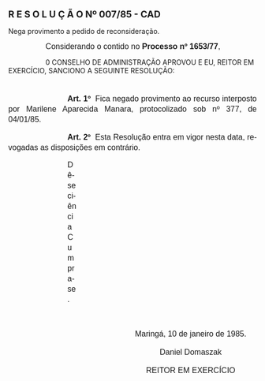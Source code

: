 <body lang=PT-BR style='tab-interval:35.4pt'>

<div class=Section1>

<p class=MsoTitle><b><span style='font-size:14.0pt;mso-bidi-font-size:10.0pt'>R
E S O L U Ç Ã O Nº 007/85 - CAD<o:p></o:p></span></b></p>

<p class=MsoBodyTextIndent2>Nega provimento a pedido de reconsideração.</p>

<p class=MsoNormal style='text-indent:2.0cm'><span style='font-size:12.0pt;
mso-bidi-font-size:10.0pt;font-family:Arial'>Considerando o contido no <b>Processo
nº 1653/77</b>,<o:p></o:p></span></p>

<p class=MsoBodyTextIndent style='text-indent:2.0cm'>0 CONSELHO DE
ADMINISTRAÇÃO APROVOU E EU, REITOR EM EXERCÍCIO, SANCIONO A SEGUINTE RESOLUÇÃO:</p>

<p class=MsoNormal style='margin-top:28.8pt;text-align:justify;text-indent:
90.0pt;line-height:150%'><b><span style='font-size:12.0pt;mso-bidi-font-size:
10.0pt;font-family:Arial'>Art. 1º</span></b><span style='font-size:12.0pt;
mso-bidi-font-size:10.0pt;font-family:Arial'><span style="mso-spacerun: yes"> 
</span>Fica negado provimento ao recurso interposto por Marilene Aparecida
Manara, protocolizado sob nº 377, de 04/01/85.<o:p></o:p></span></p>

<p class=MsoNormal style='margin-top:10.8pt;text-align:justify;text-indent:
90.0pt;line-height:150%'><b><span style='font-size:12.0pt;mso-bidi-font-size:
10.0pt;font-family:Arial'>Art. 2º </span></b><span style='font-size:12.0pt;
mso-bidi-font-size:10.0pt;font-family:Arial'><span style="mso-spacerun:
yes"> </span>Esta Resolução entra em vigor nesta data, revogadas as disposições
em contrário.<o:p></o:p></span></p>

<p class=MsoNormal style='margin-top:10.8pt;margin-right:273.6pt;margin-bottom:
37.8pt;margin-left:90.0pt;line-height:150%'><span style='font-size:12.0pt;
mso-bidi-font-size:10.0pt;font-family:Arial'>Dê-se ciência Cumpra-se.<o:p></o:p></span></p>

<p class=MsoNormal align=center style='margin-top:0cm;margin-right:0cm;
margin-bottom:14.4pt;margin-left:141.6pt;text-align:center;text-indent:35.4pt'><span
style='font-size:12.0pt;mso-bidi-font-size:10.0pt;font-family:Arial'>Maringá,
10 de janeiro de 1985.<o:p></o:p></span></p>

<p class=MsoNormal align=center style='margin-top:0cm;margin-right:0cm;
margin-bottom:14.4pt;margin-left:141.6pt;text-align:center;text-indent:35.4pt'><span
style='font-size:12.0pt;mso-bidi-font-size:10.0pt;font-family:Arial'>Daniel
Domaszak<o:p></o:p></span></p>

<p class=MsoNormal align=center style='margin-top:0cm;margin-right:0cm;
margin-bottom:14.4pt;margin-left:141.6pt;text-align:center;text-indent:35.4pt'><span
style='font-size:12.0pt;mso-bidi-font-size:10.0pt;font-family:Arial'>REITOR EM
EXERCÍCIO<o:p></o:p></span></p>

<p class=MsoNormal><span style='font-size:12.0pt;mso-bidi-font-size:10.0pt;
font-family:Arial'><![if !supportEmptyParas]>&nbsp;<![endif]><o:p></o:p></span></p>

</div>

</body>
